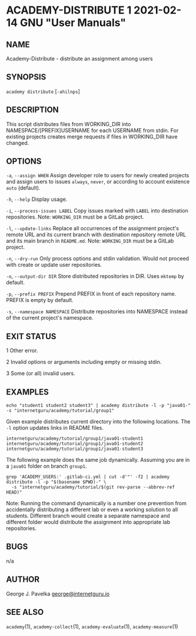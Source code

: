 # ACADEMY-DISTRIBUTE 1 2021-02-14 GNU "User Manuals"

## NAME

Academy-Distribute - distribute an assignment among users

## SYNOPSIS

`academy distribute` [`-ahilnps`]

## DESCRIPTION

This script distributes files from WORKING_DIR into NAMESPACE/[PREFIX]USERNAME for each USERNAME from stdin. For existing projects creates merge requests if files in WORKING_DIR have changed.

## OPTIONS

`-a`, `--assign WHEN`
       Assign developer role to users for newly created projects and assign users to issues `always`, `never`, or according to account existence `auto` (default).

`-h`, `--help`
       Display usage.

`-i`, `--process-issues LABEL`
       Copy issues marked with `LABEL` into destination repositories. Note: `WORKING_DIR` must be a GitLab project.

`-l`, `--update-links`
       Replace all occurrences of the assignment project's remote URL and its current branch with destination repository remote URL and its main branch in `README.md`. Note: `WORKING_DIR` must be a GitLab project.

`-n`, `--dry-run`
       Only process options and stdin validation. Would not proceed with create or update user repositories.

`-o`, `--output-dir DIR`
       Store distributed repositories in DIR. Uses `mktemp` by default.

`-p`, `--prefix PREFIX`
       Prepend PREFIX in front of each repository name. PREFIX is empty by default.

`-s`, `--namespace NAMESPACE`
       Distribute repositories into NAMESPACE instead of the current project's namespace.

## EXIT STATUS

1      Other error.

2      Invalid options or arguments including empty or missing stdin.

3      Some (or all) invalid users.

## EXAMPLES

```
echo "student1 student2 student3" | academy distribute -l -p "java01-" -s "internetguru/academy/tutorial/group1"
```

Given example distributes current directory into the following locations. The `-l` option updates links in README files.

```
internetguru/academy/tutorial/group1/java01-student1
internetguru/academy/tutorial/group1/java01-student2
internetguru/academy/tutorial/group1/java01-student3
```

The following example does the same job dynamically. Assuming you are in a `java01` folder on branch `group1`.

```
grep 'ACADEMY_USERS:' .gitlab-ci.yml | cut -d'"' -f2 | academy distribute -l -p "$(basename $PWD)-" \
  -s "internetguru/academy/tutorial/$(git rev-parse --abbrev-ref HEAD)"
```

Note: Running the command dynamically is a number one prevention from accidentally distributing a different lab or even a working solution to all students. Different branch would create a separate namespace and different folder would distribute the assignment into appropriate lab repositories.

## BUGS

n/a

## AUTHOR

George J. Pavelka <george@internetguru.io>

## SEE ALSO

`academy`(1), `academy-collect`(1), `academy-evaluate`(1), `academy-measure`(1)
